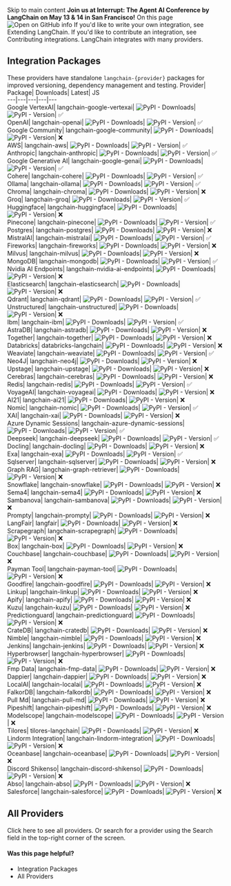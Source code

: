 Skip to main content
**Join us at Interrupt: The Agent AI Conference by LangChain on May 13 & 14 in San Francisco!**
On this page
![Open on GitHub](https://img.shields.io/badge/Open%20on%20GitHub-grey?logo=github&logoColor=white)
info
If you'd like to write your own integration, see Extending LangChain. If you'd like to contribute an integration, see Contributing integrations.
LangChain integrates with many providers.
## Integration Packages​
These providers have standalone `langchain-{provider}` packages for improved versioning, dependency management and testing.
Provider| Package| Downloads| Latest| JS  
---|---|---|---|---  
Google VertexAI| langchain-google-vertexai| ![PyPI - Downloads](https://img.shields.io/pypi/dm/langchain-google-vertexai?style=flat-square&label=%20&color=blue)| ![PyPI - Version](https://img.shields.io/pypi/v/langchain-google-vertexai?style=flat-square&label=%20&color=orange)| ✅  
OpenAI| langchain-openai| ![PyPI - Downloads](https://img.shields.io/pypi/dm/langchain-openai?style=flat-square&label=%20&color=blue)| ![PyPI - Version](https://img.shields.io/pypi/v/langchain-openai?style=flat-square&label=%20&color=orange)| ✅  
Google Community| langchain-google-community| ![PyPI - Downloads](https://img.shields.io/pypi/dm/langchain-google-community?style=flat-square&label=%20&color=blue)| ![PyPI - Version](https://img.shields.io/pypi/v/langchain-google-community?style=flat-square&label=%20&color=orange)| ❌  
AWS| langchain-aws| ![PyPI - Downloads](https://img.shields.io/pypi/dm/langchain-aws?style=flat-square&label=%20&color=blue)| ![PyPI - Version](https://img.shields.io/pypi/v/langchain-aws?style=flat-square&label=%20&color=orange)| ✅  
Anthropic| langchain-anthropic| ![PyPI - Downloads](https://img.shields.io/pypi/dm/langchain-anthropic?style=flat-square&label=%20&color=blue)| ![PyPI - Version](https://img.shields.io/pypi/v/langchain-anthropic?style=flat-square&label=%20&color=orange)| ✅  
Google Generative AI| langchain-google-genai| ![PyPI - Downloads](https://img.shields.io/pypi/dm/langchain-google-genai?style=flat-square&label=%20&color=blue)| ![PyPI - Version](https://img.shields.io/pypi/v/langchain-google-genai?style=flat-square&label=%20&color=orange)| ✅  
Cohere| langchain-cohere| ![PyPI - Downloads](https://img.shields.io/pypi/dm/langchain-cohere?style=flat-square&label=%20&color=blue)| ![PyPI - Version](https://img.shields.io/pypi/v/langchain-cohere?style=flat-square&label=%20&color=orange)| ✅  
Ollama| langchain-ollama| ![PyPI - Downloads](https://img.shields.io/pypi/dm/langchain-ollama?style=flat-square&label=%20&color=blue)| ![PyPI - Version](https://img.shields.io/pypi/v/langchain-ollama?style=flat-square&label=%20&color=orange)| ✅  
Chroma| langchain-chroma| ![PyPI - Downloads](https://img.shields.io/pypi/dm/langchain-chroma?style=flat-square&label=%20&color=blue)| ![PyPI - Version](https://img.shields.io/pypi/v/langchain-chroma?style=flat-square&label=%20&color=orange)| ❌  
Groq| langchain-groq| ![PyPI - Downloads](https://img.shields.io/pypi/dm/langchain-groq?style=flat-square&label=%20&color=blue)| ![PyPI - Version](https://img.shields.io/pypi/v/langchain-groq?style=flat-square&label=%20&color=orange)| ✅  
Huggingface| langchain-huggingface| ![PyPI - Downloads](https://img.shields.io/pypi/dm/langchain-huggingface?style=flat-square&label=%20&color=blue)| ![PyPI - Version](https://img.shields.io/pypi/v/langchain-huggingface?style=flat-square&label=%20&color=orange)| ❌  
Pinecone| langchain-pinecone| ![PyPI - Downloads](https://img.shields.io/pypi/dm/langchain-pinecone?style=flat-square&label=%20&color=blue)| ![PyPI - Version](https://img.shields.io/pypi/v/langchain-pinecone?style=flat-square&label=%20&color=orange)| ✅  
Postgres| langchain-postgres| ![PyPI - Downloads](https://img.shields.io/pypi/dm/langchain-postgres?style=flat-square&label=%20&color=blue)| ![PyPI - Version](https://img.shields.io/pypi/v/langchain-postgres?style=flat-square&label=%20&color=orange)| ❌  
MistralAI| langchain-mistralai| ![PyPI - Downloads](https://img.shields.io/pypi/dm/langchain-mistralai?style=flat-square&label=%20&color=blue)| ![PyPI - Version](https://img.shields.io/pypi/v/langchain-mistralai?style=flat-square&label=%20&color=orange)| ✅  
Fireworks| langchain-fireworks| ![PyPI - Downloads](https://img.shields.io/pypi/dm/langchain-fireworks?style=flat-square&label=%20&color=blue)| ![PyPI - Version](https://img.shields.io/pypi/v/langchain-fireworks?style=flat-square&label=%20&color=orange)| ❌  
Milvus| langchain-milvus| ![PyPI - Downloads](https://img.shields.io/pypi/dm/langchain-milvus?style=flat-square&label=%20&color=blue)| ![PyPI - Version](https://img.shields.io/pypi/v/langchain-milvus?style=flat-square&label=%20&color=orange)| ❌  
MongoDB| langchain-mongodb| ![PyPI - Downloads](https://img.shields.io/pypi/dm/langchain-mongodb?style=flat-square&label=%20&color=blue)| ![PyPI - Version](https://img.shields.io/pypi/v/langchain-mongodb?style=flat-square&label=%20&color=orange)| ✅  
Nvidia AI Endpoints| langchain-nvidia-ai-endpoints| ![PyPI - Downloads](https://img.shields.io/pypi/dm/langchain-nvidia-ai-endpoints?style=flat-square&label=%20&color=blue)| ![PyPI - Version](https://img.shields.io/pypi/v/langchain-nvidia-ai-endpoints?style=flat-square&label=%20&color=orange)| ❌  
Elasticsearch| langchain-elasticsearch| ![PyPI - Downloads](https://img.shields.io/pypi/dm/langchain-elasticsearch?style=flat-square&label=%20&color=blue)| ![PyPI - Version](https://img.shields.io/pypi/v/langchain-elasticsearch?style=flat-square&label=%20&color=orange)| ❌  
Qdrant| langchain-qdrant| ![PyPI - Downloads](https://img.shields.io/pypi/dm/langchain-qdrant?style=flat-square&label=%20&color=blue)| ![PyPI - Version](https://img.shields.io/pypi/v/langchain-qdrant?style=flat-square&label=%20&color=orange)| ✅  
Unstructured| langchain-unstructured| ![PyPI - Downloads](https://img.shields.io/pypi/dm/langchain-unstructured?style=flat-square&label=%20&color=blue)| ![PyPI - Version](https://img.shields.io/pypi/v/langchain-unstructured?style=flat-square&label=%20&color=orange)| ❌  
Ibm| langchain-ibm| ![PyPI - Downloads](https://img.shields.io/pypi/dm/langchain-ibm?style=flat-square&label=%20&color=blue)| ![PyPI - Version](https://img.shields.io/pypi/v/langchain-ibm?style=flat-square&label=%20&color=orange)| ✅  
AstraDB| langchain-astradb| ![PyPI - Downloads](https://img.shields.io/pypi/dm/langchain-astradb?style=flat-square&label=%20&color=blue)| ![PyPI - Version](https://img.shields.io/pypi/v/langchain-astradb?style=flat-square&label=%20&color=orange)| ❌  
Together| langchain-together| ![PyPI - Downloads](https://img.shields.io/pypi/dm/langchain-together?style=flat-square&label=%20&color=blue)| ![PyPI - Version](https://img.shields.io/pypi/v/langchain-together?style=flat-square&label=%20&color=orange)| ❌  
Databricks| databricks-langchain| ![PyPI - Downloads](https://img.shields.io/pypi/dm/databricks-langchain?style=flat-square&label=%20&color=blue)| ![PyPI - Version](https://img.shields.io/pypi/v/databricks-langchain?style=flat-square&label=%20&color=orange)| ❌  
Weaviate| langchain-weaviate| ![PyPI - Downloads](https://img.shields.io/pypi/dm/langchain-weaviate?style=flat-square&label=%20&color=blue)| ![PyPI - Version](https://img.shields.io/pypi/v/langchain-weaviate?style=flat-square&label=%20&color=orange)| ✅  
Neo4J| langchain-neo4j| ![PyPI - Downloads](https://img.shields.io/pypi/dm/langchain-neo4j?style=flat-square&label=%20&color=blue)| ![PyPI - Version](https://img.shields.io/pypi/v/langchain-neo4j?style=flat-square&label=%20&color=orange)| ❌  
Upstage| langchain-upstage| ![PyPI - Downloads](https://img.shields.io/pypi/dm/langchain-upstage?style=flat-square&label=%20&color=blue)| ![PyPI - Version](https://img.shields.io/pypi/v/langchain-upstage?style=flat-square&label=%20&color=orange)| ❌  
Cerebras| langchain-cerebras| ![PyPI - Downloads](https://img.shields.io/pypi/dm/langchain-cerebras?style=flat-square&label=%20&color=blue)| ![PyPI - Version](https://img.shields.io/pypi/v/langchain-cerebras?style=flat-square&label=%20&color=orange)| ❌  
Redis| langchain-redis| ![PyPI - Downloads](https://img.shields.io/pypi/dm/langchain-redis?style=flat-square&label=%20&color=blue)| ![PyPI - Version](https://img.shields.io/pypi/v/langchain-redis?style=flat-square&label=%20&color=orange)| ✅  
VoyageAI| langchain-voyageai| ![PyPI - Downloads](https://img.shields.io/pypi/dm/langchain-voyageai?style=flat-square&label=%20&color=blue)| ![PyPI - Version](https://img.shields.io/pypi/v/langchain-voyageai?style=flat-square&label=%20&color=orange)| ❌  
AI21| langchain-ai21| ![PyPI - Downloads](https://img.shields.io/pypi/dm/langchain-ai21?style=flat-square&label=%20&color=blue)| ![PyPI - Version](https://img.shields.io/pypi/v/langchain-ai21?style=flat-square&label=%20&color=orange)| ❌  
Nomic| langchain-nomic| ![PyPI - Downloads](https://img.shields.io/pypi/dm/langchain-nomic?style=flat-square&label=%20&color=blue)| ![PyPI - Version](https://img.shields.io/pypi/v/langchain-nomic?style=flat-square&label=%20&color=orange)| ✅  
XAI| langchain-xai| ![PyPI - Downloads](https://img.shields.io/pypi/dm/langchain-xai?style=flat-square&label=%20&color=blue)| ![PyPI - Version](https://img.shields.io/pypi/v/langchain-xai?style=flat-square&label=%20&color=orange)| ❌  
Azure Dynamic Sessions| langchain-azure-dynamic-sessions| ![PyPI - Downloads](https://img.shields.io/pypi/dm/langchain-azure-dynamic-sessions?style=flat-square&label=%20&color=blue)| ![PyPI - Version](https://img.shields.io/pypi/v/langchain-azure-dynamic-sessions?style=flat-square&label=%20&color=orange)| ✅  
Deepseek| langchain-deepseek| ![PyPI - Downloads](https://img.shields.io/pypi/dm/langchain-deepseek?style=flat-square&label=%20&color=blue)| ![PyPI - Version](https://img.shields.io/pypi/v/langchain-deepseek?style=flat-square&label=%20&color=orange)| ✅  
Docling| langchain-docling| ![PyPI - Downloads](https://img.shields.io/pypi/dm/langchain-docling?style=flat-square&label=%20&color=blue)| ![PyPI - Version](https://img.shields.io/pypi/v/langchain-docling?style=flat-square&label=%20&color=orange)| ❌  
Exa| langchain-exa| ![PyPI - Downloads](https://img.shields.io/pypi/dm/langchain-exa?style=flat-square&label=%20&color=blue)| ![PyPI - Version](https://img.shields.io/pypi/v/langchain-exa?style=flat-square&label=%20&color=orange)| ✅  
Sqlserver| langchain-sqlserver| ![PyPI - Downloads](https://img.shields.io/pypi/dm/langchain-sqlserver?style=flat-square&label=%20&color=blue)| ![PyPI - Version](https://img.shields.io/pypi/v/langchain-sqlserver?style=flat-square&label=%20&color=orange)| ❌  
Graph RAG| langchain-graph-retriever| ![PyPI - Downloads](https://img.shields.io/pypi/dm/langchain-graph-retriever?style=flat-square&label=%20&color=blue)| ![PyPI - Version](https://img.shields.io/pypi/v/langchain-graph-retriever?style=flat-square&label=%20&color=orange)| ❌  
Snowflake| langchain-snowflake| ![PyPI - Downloads](https://img.shields.io/pypi/dm/langchain-snowflake?style=flat-square&label=%20&color=blue)| ![PyPI - Version](https://img.shields.io/pypi/v/langchain-snowflake?style=flat-square&label=%20&color=orange)| ❌  
Sema4| langchain-sema4| ![PyPI - Downloads](https://img.shields.io/pypi/dm/langchain-sema4?style=flat-square&label=%20&color=blue)| ![PyPI - Version](https://img.shields.io/pypi/v/langchain-sema4?style=flat-square&label=%20&color=orange)| ❌  
Sambanova| langchain-sambanova| ![PyPI - Downloads](https://img.shields.io/pypi/dm/langchain-sambanova?style=flat-square&label=%20&color=blue)| ![PyPI - Version](https://img.shields.io/pypi/v/langchain-sambanova?style=flat-square&label=%20&color=orange)| ❌  
Prompty| langchain-prompty| ![PyPI - Downloads](https://img.shields.io/pypi/dm/langchain-prompty?style=flat-square&label=%20&color=blue)| ![PyPI - Version](https://img.shields.io/pypi/v/langchain-prompty?style=flat-square&label=%20&color=orange)| ❌  
LangFair| langfair| ![PyPI - Downloads](https://img.shields.io/pypi/dm/langfair?style=flat-square&label=%20&color=blue)| ![PyPI - Version](https://img.shields.io/pypi/v/langfair?style=flat-square&label=%20&color=orange)| ❌  
Scrapegraph| langchain-scrapegraph| ![PyPI - Downloads](https://img.shields.io/pypi/dm/langchain-scrapegraph?style=flat-square&label=%20&color=blue)| ![PyPI - Version](https://img.shields.io/pypi/v/langchain-scrapegraph?style=flat-square&label=%20&color=orange)| ❌  
Box| langchain-box| ![PyPI - Downloads](https://img.shields.io/pypi/dm/langchain-box?style=flat-square&label=%20&color=blue)| ![PyPI - Version](https://img.shields.io/pypi/v/langchain-box?style=flat-square&label=%20&color=orange)| ❌  
Couchbase| langchain-couchbase| ![PyPI - Downloads](https://img.shields.io/pypi/dm/langchain-couchbase?style=flat-square&label=%20&color=blue)| ![PyPI - Version](https://img.shields.io/pypi/v/langchain-couchbase?style=flat-square&label=%20&color=orange)| ❌  
Payman Tool| langchain-payman-tool| ![PyPI - Downloads](https://img.shields.io/pypi/dm/langchain-payman-tool?style=flat-square&label=%20&color=blue)| ![PyPI - Version](https://img.shields.io/pypi/v/langchain-payman-tool?style=flat-square&label=%20&color=orange)| ❌  
Goodfire| langchain-goodfire| ![PyPI - Downloads](https://img.shields.io/pypi/dm/langchain-goodfire?style=flat-square&label=%20&color=blue)| ![PyPI - Version](https://img.shields.io/pypi/v/langchain-goodfire?style=flat-square&label=%20&color=orange)| ❌  
Linkup| langchain-linkup| ![PyPI - Downloads](https://img.shields.io/pypi/dm/langchain-linkup?style=flat-square&label=%20&color=blue)| ![PyPI - Version](https://img.shields.io/pypi/v/langchain-linkup?style=flat-square&label=%20&color=orange)| ❌  
Apify| langchain-apify| ![PyPI - Downloads](https://img.shields.io/pypi/dm/langchain-apify?style=flat-square&label=%20&color=blue)| ![PyPI - Version](https://img.shields.io/pypi/v/langchain-apify?style=flat-square&label=%20&color=orange)| ❌  
Kuzu| langchain-kuzu| ![PyPI - Downloads](https://img.shields.io/pypi/dm/langchain-kuzu?style=flat-square&label=%20&color=blue)| ![PyPI - Version](https://img.shields.io/pypi/v/langchain-kuzu?style=flat-square&label=%20&color=orange)| ❌  
Predictionguard| langchain-predictionguard| ![PyPI - Downloads](https://img.shields.io/pypi/dm/langchain-predictionguard?style=flat-square&label=%20&color=blue)| ![PyPI - Version](https://img.shields.io/pypi/v/langchain-predictionguard?style=flat-square&label=%20&color=orange)| ❌  
CrateDB| langchain-cratedb| ![PyPI - Downloads](https://img.shields.io/pypi/dm/langchain-cratedb?style=flat-square&label=%20&color=blue)| ![PyPI - Version](https://img.shields.io/pypi/v/langchain-cratedb?style=flat-square&label=%20&color=orange)| ❌  
Nimble| langchain-nimble| ![PyPI - Downloads](https://img.shields.io/pypi/dm/langchain-nimble?style=flat-square&label=%20&color=blue)| ![PyPI - Version](https://img.shields.io/pypi/v/langchain-nimble?style=flat-square&label=%20&color=orange)| ❌  
Jenkins| langchain-jenkins| ![PyPI - Downloads](https://img.shields.io/pypi/dm/langchain-jenkins?style=flat-square&label=%20&color=blue)| ![PyPI - Version](https://img.shields.io/pypi/v/langchain-jenkins?style=flat-square&label=%20&color=orange)| ❌  
Hyperbrowser| langchain-hyperbrowser| ![PyPI - Downloads](https://img.shields.io/pypi/dm/langchain-hyperbrowser?style=flat-square&label=%20&color=blue)| ![PyPI - Version](https://img.shields.io/pypi/v/langchain-hyperbrowser?style=flat-square&label=%20&color=orange)| ❌  
Fmp Data| langchain-fmp-data| ![PyPI - Downloads](https://img.shields.io/pypi/dm/langchain-fmp-data?style=flat-square&label=%20&color=blue)| ![PyPI - Version](https://img.shields.io/pypi/v/langchain-fmp-data?style=flat-square&label=%20&color=orange)| ❌  
Dappier| langchain-dappier| ![PyPI - Downloads](https://img.shields.io/pypi/dm/langchain-dappier?style=flat-square&label=%20&color=blue)| ![PyPI - Version](https://img.shields.io/pypi/v/langchain-dappier?style=flat-square&label=%20&color=orange)| ❌  
LocalAI| langchain-localai| ![PyPI - Downloads](https://img.shields.io/pypi/dm/langchain-localai?style=flat-square&label=%20&color=blue)| ![PyPI - Version](https://img.shields.io/pypi/v/langchain-localai?style=flat-square&label=%20&color=orange)| ❌  
FalkorDB| langchain-falkordb| ![PyPI - Downloads](https://img.shields.io/pypi/dm/langchain-falkordb?style=flat-square&label=%20&color=blue)| ![PyPI - Version](https://img.shields.io/pypi/v/langchain-falkordb?style=flat-square&label=%20&color=orange)| ❌  
Pull Md| langchain-pull-md| ![PyPI - Downloads](https://img.shields.io/pypi/dm/langchain-pull-md?style=flat-square&label=%20&color=blue)| ![PyPI - Version](https://img.shields.io/pypi/v/langchain-pull-md?style=flat-square&label=%20&color=orange)| ❌  
Pipeshift| langchain-pipeshift| ![PyPI - Downloads](https://img.shields.io/pypi/dm/langchain-pipeshift?style=flat-square&label=%20&color=blue)| ![PyPI - Version](https://img.shields.io/pypi/v/langchain-pipeshift?style=flat-square&label=%20&color=orange)| ❌  
Modelscope| langchain-modelscope| ![PyPI - Downloads](https://img.shields.io/pypi/dm/langchain-modelscope?style=flat-square&label=%20&color=blue)| ![PyPI - Version](https://img.shields.io/pypi/v/langchain-modelscope?style=flat-square&label=%20&color=orange)| ❌  
Tilores| tilores-langchain| ![PyPI - Downloads](https://img.shields.io/pypi/dm/tilores-langchain?style=flat-square&label=%20&color=blue)| ![PyPI - Version](https://img.shields.io/pypi/v/tilores-langchain?style=flat-square&label=%20&color=orange)| ❌  
Lindorm Integration| langchain-lindorm-integration| ![PyPI - Downloads](https://img.shields.io/pypi/dm/langchain-lindorm-integration?style=flat-square&label=%20&color=blue)| ![PyPI - Version](https://img.shields.io/pypi/v/langchain-lindorm-integration?style=flat-square&label=%20&color=orange)| ❌  
Oceanbase| langchain-oceanbase| ![PyPI - Downloads](https://img.shields.io/pypi/dm/langchain-oceanbase?style=flat-square&label=%20&color=blue)| ![PyPI - Version](https://img.shields.io/pypi/v/langchain-oceanbase?style=flat-square&label=%20&color=orange)| ❌  
Discord Shikenso| langchain-discord-shikenso| ![PyPI - Downloads](https://img.shields.io/pypi/dm/langchain-discord-shikenso?style=flat-square&label=%20&color=blue)| ![PyPI - Version](https://img.shields.io/pypi/v/langchain-discord-shikenso?style=flat-square&label=%20&color=orange)| ❌  
Abso| langchain-abso| ![PyPI - Downloads](https://img.shields.io/pypi/dm/langchain-abso?style=flat-square&label=%20&color=blue)| ![PyPI - Version](https://img.shields.io/pypi/v/langchain-abso?style=flat-square&label=%20&color=orange)| ❌  
Salesforce| langchain-salesforce| ![PyPI - Downloads](https://img.shields.io/pypi/dm/langchain-salesforce?style=flat-square&label=%20&color=blue)| ![PyPI - Version](https://img.shields.io/pypi/v/langchain-salesforce?style=flat-square&label=%20&color=orange)| ❌  
## All Providers​
Click here to see all providers. Or search for a provider using the Search field in the top-right corner of the screen.
#### Was this page helpful?
  * Integration Packages
  * All Providers


